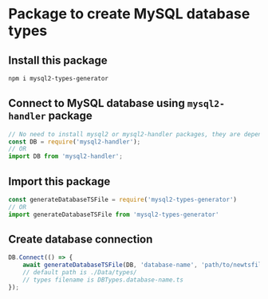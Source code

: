 # Package to create MySQL database types
## Install this package
```bash
npm i mysql2-types-generator
```

## Connect to MySQL database using `mysql2-handler` package
```javascript
// No need to install mysql2 or mysql2-handler packages, they are dependencies of this package for capability reasons
const DB = require('mysql2-handler');
// OR
import DB from 'mysql2-handler';
```

## Import this package
```javascript
const generateDatabaseTSFile = require('mysql2-types-generator')
// OR
import generateDatabaseTSFile from 'mysql2-types-generator'
```

## Create database connection
```javascript
DB.Connect(() => {
    await generateDatabaseTSFile(DB, 'database-name', 'path/to/newtsfile/') // path/to/newtsfile/ is optional
    // default path is ./Data/types/
    // types filename is DBTypes.database-name.ts
});
```